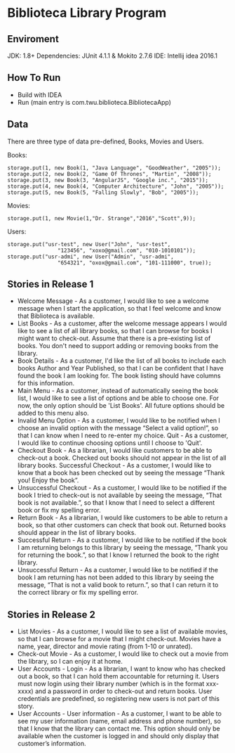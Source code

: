 Biblioteca Library Program
==========================


Enviroment
----------

JDK: 1.8+
Dependencies: JUnit 4.1.1 & Mokito 2.7.6
IDE: Intellij idea 2016.1

How To Run
----------

- Build with IDEA
- Run (main entry is com.twu.biblioteca.BibliotecaApp)

Data
------------
There are three type of data pre-defined, Books, Movies and Users.

Books:

	storage.put(1, new Book(1, "Java Language", "GoodWeather", "2005"));
	storage.put(2, new Book(2, "Game Of Thrones", "Martin", "2008"));
	storage.put(3, new Book(3, "AngularJS", "Google inc.", "2015"));
	storage.put(4, new Book(4, "Computer Architecture", "John", "2005"));
	storage.put(5, new Book(5, "Falling Slowly", "Bob", "2005"));

Movies:

	storage.put(1, new Movie(1,"Dr. Strange","2016","Scott",9));

Users:

	storage.put("usr-test", new User("John", "usr-test",
					"123456", "xoxo@gmail.com", "010-1010101"));
	storage.put("usr-admi", new User("Admin", "usr-admi",
					"654321", "oxox@gmail.com", "101-111000", true));



Stories in Release 1
---------------------
- Welcome Message  - As a customer, I would like to see a welcome message when I start the application, so that I feel welcome and know that Biblioteca is available.
- List Books - As a customer, after the welcome message appears I would like to see a list of all library books, so that I can browse for books I might want to check-out. Assume that there is a pre-existing list of books. You don't need to support adding or removing books from the library.
- Book Details - As a customer, I'd like the list of all books to include each books Author and Year Published, so that I can be confident that I have found the book I am looking for. The book listing should have columns for this information.
- Main Menu  - As a customer, instead of automatically seeing the book list, I would like to see a list of options and be able to choose one. For now, the only option should be 'List Books'. All future options should be added to this menu also.
- Invalid Menu Option - As a customer, I would like to be notified when I choose an invalid option with the message “Select a valid option!”, so that I can know when I need to re-enter my choice.
Quit - As a customer, I would like to continue choosing options until I choose to 'Quit'.
- Checkout Book - As a librarian, I would like customers to be able to check-out a book. Checked out books should not appear in the list of all library books.
Successful Checkout - As a customer, I would like to know that a book has been checked out by seeing the message “Thank you! Enjoy the book”.
- Unsuccessful Checkout - As a customer, I would like to be notified if the book I tried to check-out is not available by seeing the message, “That book is not available.”, so that I know that I need to select a different book or fix my spelling error.
- Return Book - As a librarian, I would like customers to be able to return a book, so that other customers can check that book out. Returned books should appear in the list of library books.
- Successful Return - As a customer, I would like to be notified if the book I am returning belongs to this library by seeing the message, “Thank you for returning the book.”, so that I know I returned the book to the right library.
- Unsuccessful Return - As a customer, I would like to be notified if the book I am returning has not been added to this library by seeing the message, “That is not a valid book to return.”, so that I can return it to the correct library or fix my spelling error.


Stories in Release 2
--------------------

- List Movies - As a customer, I would like to see a list of available movies, so that I can browse for a movie that I might check-out. Movies have a name, year, director and movie rating (from 1-10 or unrated).
- Check-out Movie - As a customer, I would like to check out a movie from the library, so I can enjoy it at home.
- User Accounts - Login - As a librarian, I want to know who has checked out a book, so that I can hold them accountable for returning it. Users must now login using their library number (which is in the format xxx-xxxx) and a password in order to check-out and return books. User credentials are predefined, so registering new users is not part of this story.
- User Accounts - User information - As a customer, I want to be able to see my user information (name, email address and phone number), so that I know that the library can contact me. This option should only be available when the customer is logged in and should only display that customer’s information.